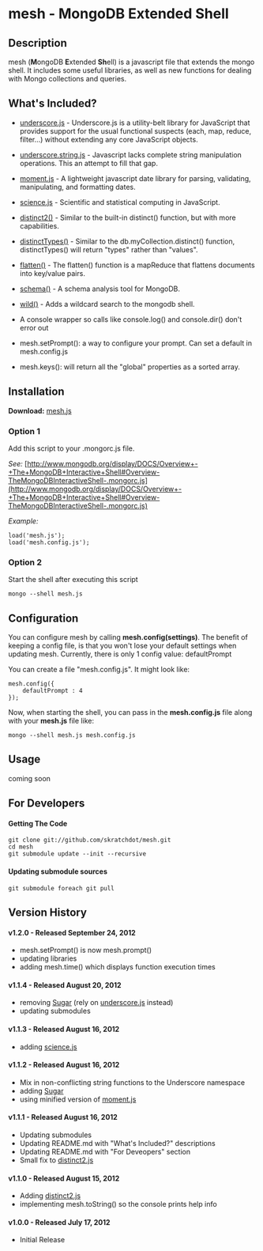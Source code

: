  mesh - MongoDB Extended Shell
===============================


## Description ##

mesh (**M**ongoDB **E**xtended **Sh**ell) is a javascript file that extends
the mongo shell.  It includes some useful libraries, as well as new functions
for dealing with Mongo collections and queries.


## What's Included? ##

- [underscore.js](http://documentcloud.github.com/underscore/) - Underscore.js is a
  utility-belt library for JavaScript that provides support for the usual functional
  suspects (each, map, reduce, filter...) without extending any core JavaScript objects.

- [underscore.string.js](http://epeli.github.com/underscore.string/) - Javascript lacks
  complete string manipulation operations.  This an attempt to fill that gap.

- [moment.js](http://momentjs.com/) - A lightweight javascript date library for parsing,
  validating, manipulating, and formatting dates.

- [science.js](https://github.com/jasondavies/science.js) - Scientific and statistical computing
  in JavaScript.

- [distinct2()](http://skratchdot.com/projects/mongodb-distinct2/) - Similar to the built-in distinct()
  function, but with more capabilities.

- [distinctTypes()](http://skratchdot.com/projects/mongodb-distinct-types/) - Similar to the 
  db.myCollection.distinct() function, distinctTypes() will return "types" rather than "values".

- [flatten()](http://skratchdot.com/projects/mongodb-flatten/) - The flatten() function is a 
  mapReduce that flattens documents into key/value pairs.

- [schema()](http://skratchdot.com/projects/mongodb-schema/) - A schema analysis tool for MongoDB.

- [wild()](http://skratchdot.com/projects/mongodb-wild/) - Adds a wildcard search to the mongodb shell.

- A console wrapper so calls like console.log() and console.dir() don't error out

- mesh.setPrompt(): a way to configure your prompt. Can set a default in mesh.config.js

- mesh.keys(): will return all the "global" properties as a sorted array.


## Installation ##

**Download:** [mesh.js](https://github.com/skratchdot/mesh/raw/master/mesh.js)

### Option 1 ###

Add this script to your .mongorc.js file.  

_See:_ [http://www.mongodb.org/display/DOCS/Overview+-+The+MongoDB+Interactive+Shell#Overview-TheMongoDBInteractiveShell-.mongorc.js](http://www.mongodb.org/display/DOCS/Overview+-+The+MongoDB+Interactive+Shell#Overview-TheMongoDBInteractiveShell-.mongorc.js)

_Example:_

    load('mesh.js');
    load('mesh.config.js');


### Option 2 ###

Start the shell after executing this script  

    mongo --shell mesh.js


## Configuration ##

You can configure mesh by calling **mesh.config(settings)**. The benefit of keeping a config file, is that
you won't lose your default settings when updating mesh. Currently, there is only 1 config value:
	defaultPrompt

You can create a file "mesh.config.js".  It might look like:

    mesh.config({
        defaultPrompt : 4
    });

Now, when starting the shell, you can pass in the **mesh.config.js** file along with your 
**mesh.js** file like:

    mongo --shell mesh.js mesh.config.js


## Usage ##

coming soon


## For Developers ##


#### Getting The Code ####

    git clone git://github.com/skratchdot/mesh.git
    cd mesh
    git submodule update --init --recursive


#### Updating submodule sources ####

    git submodule foreach git pull


## Version History ##

#### v1.2.0 - Released September 24, 2012
  * mesh.setPrompt() is now mesh.prompt()
  * updating libraries
  * adding mesh.time() which displays function execution times

#### v1.1.4 - Released August 20, 2012
  * removing [Sugar](http://sugarjs.com/) (rely on [underscore.js](http://documentcloud.github.com/underscore/) instead)
  * updating submodules

#### v1.1.3 - Released August 16, 2012
  * adding [science.js](https://github.com/jasondavies/science.js)

#### v1.1.2 - Released August 16, 2012
  * Mix in non-conflicting string functions to the Underscore namespace
  * adding [Sugar](http://sugarjs.com/)
  * using minified version of [moment.js](http://momentjs.com/)

#### v1.1.1 - Released August 16, 2012
  * Updating submodules
  * Updating README.md with "What's Included?" descriptions
  * Updating README.md with "For Deveopers" section
  * Small fix to [distinct2.js](http://skratchdot.com/projects/mongodb-distinct2/)

#### v1.1.0 - Released August 15, 2012 ####
  * Adding [distinct2.js](http://skratchdot.com/projects/mongodb-distinct2/)
  * implementing mesh.toString() so the console prints help info

#### v1.0.0 - Released July 17, 2012 ####
  * Initial Release

